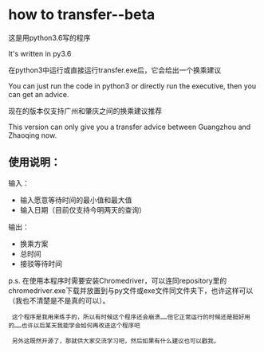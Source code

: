 # how to transfer--beta

这是用python3.6写的程序

It's written in py3.6

在python3中运行或直接运行transfer.exe后，它会给出一个换乘建议

You can just run the code in python3 or directly run the executive, then you can get an advice.

现在的版本仅支持广州和肇庆之间的换乘建议推荐

This version can only give you a transfer advice between Guangzhou and Zhaoqing now.

使用说明：
---------
输入：
+ 输入愿意等待时间的最小值和最大值
+ 输入日期（目前仅支持今明两天的查询）

输出：
+ 换乘方案
+ 总时间
+ 接驳等待时间


p.s. 在使用本程序时需要安装Chromedriver，可以连同repository里的chromedriver.exe下载并放置到与py文件或exe文件同文件夹下，也许这样可以（我也不清楚是不是真的可以）。

     这个程序是我用来练手的，所以有时候这个程序还会崩溃……但它正常运行的时候还是挺好用的……也许以后某天我能学会如何再改进这个程序吧
     
     另外这既然开源了，那就供大家交流学习吧，然后如果有什么建议也可以戳我。
